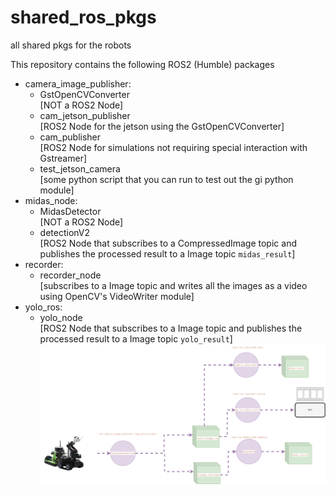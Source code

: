 # shared_ros_pkgs
all shared pkgs for the robots

This repository contains the following ROS2 (Humble) packages

- camera_image_publisher:
  - GstOpenCVConverter \
    [NOT a ROS2 Node]
  - cam_jetson_publisher \
    [ROS2 Node for the jetson using the GstOpenCVConverter]
  - cam_publisher \
    [ROS2 Node for simulations not requiring special interaction with Gstreamer]
  - test_jetson_camera \
    [some python script that you can run to test out the gi python module]
- midas_node:
  - MidasDetector \
    [NOT a ROS2 Node]
  - detectionV2 \
    [ROS2 Node that subscribes to a CompressedImage topic and publishes the processed result to a Image topic `midas_result`]
- recorder:
  - recorder_node \
    [subscribes to a Image topic and writes all the images as a video using OpenCV's VideoWriter module]
- yolo_ros:
  - yolo_node \
    [ROS2 Node that subscribes to a Image topic and publishes the processed result to a Image topic `yolo_result`]
![global_overview](./assets/ros_shared_pkgs_structure.svg)
